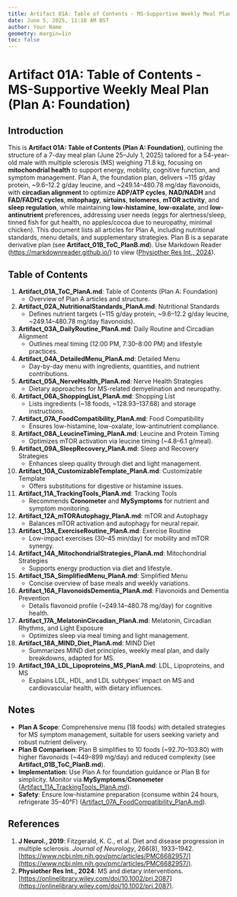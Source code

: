 ```yaml
---
title: Artifact 01A: Table of Contents - MS-Supportive Weekly Meal Plan (Plan A: Foundation)
date: June 5, 2025, 11:18 AM BST
author: Your Name
geometry: margin=1in
toc: false
---
```

# Artifact 01A: Table of Contents - MS-Supportive Weekly Meal Plan (Plan A: Foundation)

## Introduction

This is **Artifact 01A: Table of Contents (Plan A: Foundation)**, outlining the structure of a 7-day meal plan (June 25–July 1, 2025) tailored for a 54-year-old male with multiple sclerosis (MS) weighing 71.8 kg, focusing on **mitochondrial health** to support energy, mobility, cognitive function, and symptom management. Plan A, the foundation plan, delivers ~115 g/day protein, ~9.6–12.2 g/day leucine, and ~249.14–480.78 mg/day flavonoids, with **circadian alignment** to optimize **ADP/ATP cycles**, **NAD/NADH** and **FAD/FADH2 cycles**, **mitophagy**, **sirtuins**, **telomeres**, **mTOR activity**, and **sleep regulation**, while maintaining **low-histamine**, **low-oxalate**, and **low-antinutrient** preferences, addressing user needs (eggs for alertness/sleep, tinned fish for gut health, no apples/cocoa due to neuropathy, minimal chicken). This document lists all articles for Plan A, including nutritional standards, menu details, and supplementary strategies. Plan B is a separate derivative plan (see **Artifact_01B_ToC_PlanB.md**). Use Markdown Reader (https://markdownreader.github.io/) to view ([Physiother Res Int., 2024](https://onlinelibrary.wiley.com/doi/10.1002/pri.2087)).

## Table of Contents

1. **Artifact_01A_ToC_PlanA.md**: Table of Contents (Plan A: Foundation)
   - Overview of Plan A articles and structure.
2. **Artifact_02A_NutritionalStandards_PlanA.md**: Nutritional Standards
   - Defines nutrient targets (~115 g/day protein, ~9.6–12.2 g/day leucine, ~249.14–480.78 mg/day flavonoids).
3. **Artifact_03A_DailyRoutine_PlanA.md**: Daily Routine and Circadian Alignment
   - Outlines meal timing (12:00 PM, 7:30–8:00 PM) and lifestyle practices.
4. **Artifact_04A_DetailedMenu_PlanA.md**: Detailed Menu
   - Day-by-day menu with ingredients, quantities, and nutrient contributions.
5. **Artifact_05A_NerveHealth_PlanA.md**: Nerve Health Strategies
   - Dietary approaches for MS-related demyelination and neuropathy.
6. **Artifact_06A_ShoppingList_PlanA.md**: Shopping List
   - Lists ingredients (~18 foods, ~$128.93–$137.68) and storage instructions.
7. **Artifact_07A_FoodCompatibility_PlanA.md**: Food Compatibility
   - Ensures low-histamine, low-oxalate, low-antinutrient compliance.
8. **Artifact_08A_LeucineTiming_PlanA.md**: Leucine and Protein Timing
   - Optimizes mTOR activation via leucine timing (~4.8–6.1 g/meal).
9. **Artifact_09A_SleepRecovery_PlanA.md**: Sleep and Recovery Strategies
   - Enhances sleep quality through diet and light management.
10. **Artifact_10A_CustomizableTemplate_PlanA.md**: Customizable Template
    - Offers substitutions for digestive or histamine issues.
11. **Artifact_11A_TrackingTools_PlanA.md**: Tracking Tools
    - Recommends **Cronometer** and **MySymptoms** for nutrient and symptom monitoring.
12. **Artifact_12A_mTORAutophagy_PlanA.md**: mTOR and Autophagy
    - Balances mTOR activation and autophagy for neural repair.
13. **Artifact_13A_ExerciseRoutine_PlanA.md**: Exercise Routine
    - Low-impact exercises (30–45 min/day) for mobility and mTOR synergy.
14. **Artifact_14A_MitochondrialStrategies_PlanA.md**: Mitochondrial Strategies
    - Supports energy production via diet and lifestyle.
15. **Artifact_15A_SimplifiedMenu_PlanA.md**: Simplified Menu
    - Concise overview of base meals and weekly variations.
16. **Artifact_16A_FlavonoidsDementia_PlanA.md**: Flavonoids and Dementia Prevention
    - Details flavonoid profile (~249.14–480.78 mg/day) for cognitive health.
17. **Artifact_17A_MelatoninCircadian_PlanA.md**: Melatonin, Circadian Rhythms, and Light Exposure
    - Optimizes sleep via meal timing and light management.
18. **Artifact_18A_MIND_Diet_PlanA.md**: MIND Diet
    - Summarizes MIND diet principles, weekly meal plan, and daily breakdowns, adapted for MS.
19. **Artifact_19A_LDL_Lipoproteins_MS_PlanA.md**: LDL, Lipoproteins, and MS
    - Explains LDL, HDL, and LDL subtypes’ impact on MS and cardiovascular health, with dietary influences.

## Notes
- **Plan A Scope**: Comprehensive menu (18 foods) with detailed strategies for MS symptom management, suitable for users seeking variety and robust nutrient delivery.
- **Plan B Comparison**: Plan B simplifies to 10 foods (~$92.70–$103.80) with higher flavonoids (~449–899 mg/day) and reduced complexity (see **Artifact_01B_ToC_PlanB.md**).
- **Implementation**: Use Plan A for foundation guidance or Plan B for simplicity. Monitor via **MySymptoms**/**Cronometer** ([Artifact_11A_TrackingTools_PlanA.md](https://github.com/xAI/Artifact_11A_TrackingTools_PlanA.md)).
- **Safety**: Ensure low-histamine preparation (consume within 24 hours, refrigerate 35–40°F) ([Artifact_07A_FoodCompatibility_PlanA.md](https://github.com/xAI/Artifact_07A_FoodCompatibility_PlanA.md)).

## References
1. **J Neurol., 2019**: Fitzgerald, K. C., et al. Diet and disease progression in multiple sclerosis. *Journal of Neurology*, 266(8), 1933–1942. [https://www.ncbi.nlm.nih.gov/pmc/articles/PMC6682957/](https://www.ncbi.nlm.nih.gov/pmc/articles/PMC6682957/).
2. **Physiother Res Int., 2024**: MS and dietary interventions. [https://onlinelibrary.wiley.com/doi/10.1002/pri.2087](https://onlinelibrary.wiley.com/doi/10.1002/pri.2087).